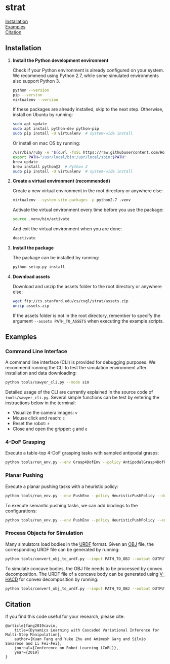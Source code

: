 
# strat

[Installation](#installation)  
[Examples](#examples)  
[Citation](#citation)  

## Installation

1. **Install the Python development environment** 

	Check if your Python environment is already configured on your system. 
	We recommend using Python 2.7, while some simulated environments also support Python 3.
	```bash
	python --version
	pip --version
	virtualenv --version
	```

	If these packages are already installed, skip to the next step.
	Otherwise, install on Ubuntu by running:
	```bash
	sudo apt update
	sudo apt install python-dev python-pip
	sudo pip install -U virtualenv  # system-wide install
	```

	Or install on mac OS by running:
	```bash
	/usr/bin/ruby -e "$(curl -fsSL https://raw.githubusercontent.com/Homebrew/install/master/install)"
	export PATH="/usr/local/bin:/usr/local/sbin:$PATH"
	brew update
	brew install python@2  # Python 2
	sudo pip install -U virtualenv  # system-wide install
	```

2. **Create a virtual environment (recommended)** 

	Create a new virtual environment in the root directory or anywhere else:
	```bash
	virtualenv --system-site-packages -p python2.7 .venv
	```

	Activate the virtual environment every time before you use the package:
	```bash
	source .venv/bin/activate
	```

	And exit the virtual environment when you are done:
	```bash
	deactivate
	```

3. **Install the package** 

	The package can be installed by running:
	```bash
	python setup.py install
	```

4. **Download assets** 

	Download and unzip the assets folder to the root directory or anywhere else:
	```bash
	wget ftp://cs.stanford.edu/cs/cvgl/strat/assets.zip
	unzip assets.zip
	```

	If the assets folder is not in the root directory, remember to specify the 
	argument `--assets PATH_TO_ASSETS` when executing the example scripts.

## Examples

### Command Line Interface

A command line interface (CLI) is provided for debugging purposes. We recommend running the CLI to test the simulation environment after installation and data downloading: 
```bash
python tools/sawyer_cli.py --mode sim
```

Detailed usage of the CLI are currently explained in the source code of `tools/sawyer_cli.py`. Several simple functions can be test by entering the instructions below in the terminal:
* Visualize the camera images: `v`
* Mouse click and reach: `c`
* Reset the robot: `r`
* Close and open the gripper: `g` and `o`

### 4-DoF Grasping

Execute a table-top 4-DoF grasping tasks with sampled antipodal grasps:
```bash
python tools/run_env.py --env Grasp4DofEnv --policy AntipodalGrasp4DofPolicy --debug 1
```

### Planar Pushing

Execute a planar pushing tasks with a heuristic policy:
```bash
python tools/run_env.py --env PushEnv --policy HeuristicPushPolicy --debug 1
```

To execute semantic pushing tasks, we can add bindings to the configurations:
```bash
python tools/run_env.py --env PushEnv --policy HeuristicPushPolicy --env_config strat/envs/configs/push_env.yaml --policy_config strat/policies/configs/heuristic_push_policy.yaml --config_bindings "{'TASK_NAME':'crossing','LAYOUT_ID':0}" --debug 1
```

### Process Objects for Simulation

Many simulators load bodies in the [URDF](http://wiki.ros.org/urdf/XML) format. Given an [OBJ](https://en.wikipedia.org/wiki/Wavefront_.obj_file) file, the corresponding URDF file can be generated by running:
```bash
python tools/convert_obj_to_urdf.py --input PATH_TO_OBJ --output OUTPUT_DIR
```

To simulate concave bodies, the OBJ file needs to be processed by convex decomposition. The URDF file of a concave body can be generated using [V-HACD](https://github.com/kmammou/v-hacd/) for convex decomposition by running:
```bash
python tools/convert_obj_to_urdf.py --input PATH_TO_OBJ --output OUTPUT_DIR --decompose 1
```

## Citation

If you find this code useful for your research, please cite:
```
@article{fang2019cavin, 
    title={Dynamics Learning with Cascaded Variational Inference for Multi-Step Manipulation},
    author={Kuan Fang and Yuke Zhu and Animesh Garg and Silvio Savarese and Li Fei-Fei}, 
    journal={Conference on Robot Learning (CoRL)}, 
    year={2019} 
}
```
